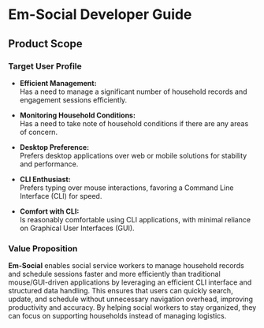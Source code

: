# Em-Social Developer Guide

## Product Scope

### Target User Profile

- **Efficient Management:**  
  Has a need to manage a significant number of household records and engagement sessions efficiently.

- **Monitoring Household Conditions:**  
  Has a need to take note of household conditions if there are any areas of concern.

- **Desktop Preference:**  
  Prefers desktop applications over web or mobile solutions for stability and performance.

- **CLI Enthusiast:**  
  Prefers typing over mouse interactions, favoring a Command Line Interface (CLI) for speed.

- **Comfort with CLI:**  
  Is reasonably comfortable using CLI applications, with minimal reliance on Graphical User Interfaces (GUI).

### Value Proposition

**Em-Social** enables social service workers to manage household records and schedule sessions faster and more efficiently than traditional mouse/GUI-driven applications by leveraging an efficient CLI interface and structured data handling. This ensures that users can quickly search, update, and schedule without unnecessary navigation overhead, improving productivity and accuracy. By helping social workers to stay organized, they can focus on supporting households instead of managing logistics.





